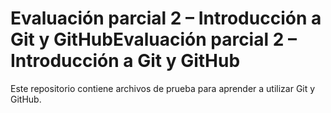# Evaluación parcial 2 – Introducción a Git y GitHubEvaluación parcial 2 – Introducción a Git y GitHub

Este repositorio contiene archivos de prueba para aprender a utilizar Git y GitHub.
